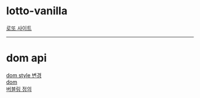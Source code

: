 # lotto-vanilla

[로또 사이트](https://lotto-recommended-number.netlify.app/ "웹사이트 이동")



---  
# dom api 
[dom style 변경](https://dololak.tistory.com/361)  
[dom](https://velog.io/@teo/dom)  
[버블링 정의](https://ko.javascript.info/bubbling-and-capturing)
